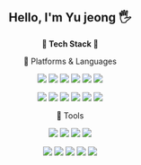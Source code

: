 <div align="center">

<h2>Hello, I'm Yu jeong 🖐️</h2>


<b>📖 Tech Stack 📖</b>

📌 Platforms & Languages

<img src="https://img.shields.io/badge/HTML-E34F26?style=flat&logo=html5&logoColor=white"/> <img src="https://img.shields.io/badge/CSS-1572B6?style=flat&logo=css3&logoColor=white"/>
<img src="https://img.shields.io/badge/javascript-F7DF1E?style=flat&logo=javascript&logoColor=white"/>
<img src="https://img.shields.io/badge/React-61DAFB?style=flat&logo=react&logoColor=white"/>
<img src="https://img.shields.io/badge/jquery-0769AD?style=flat&logo=jquery&logoColor=white"/>
<img src="https://img.shields.io/badge/java-559?style=flat&logo=java&logoColor=white"/>

<img src="https://img.shields.io/badge/Python-3776AB?style=flat&logo=python&logoColor=white"/> <img src="https://img.shields.io/badge/android-3DDC84?style=flat&logo=android&logoColor=white"/> <img src="https://img.shields.io/badge/C++-00599C?style=flat&logo=cplusplus&logoColor=white"/>
<img src="https://img.shields.io/badge/Node.js-339933?style=flat&logo=nodedotjs&logoColor=white"/>
<img src="https://img.shields.io/badge/MySQL-4479A1?style=flat&logo=mysql&logoColor=white"/>
<img src="https://img.shields.io/badge/MongoDB-47A248?style=flat&logo=mongodb&logoColor=white"/>



📌 Tools

<img src="https://img.shields.io/badge/Eclipse IDE-2C2255?style=flat&logo=eclipseide&logoColor=white"/> <img src="https://img.shields.io/badge/Visual studio-5C2D91?style=flat&logo=visualstudio&logoColor=white"/>
<img src="https://img.shields.io/badge/Visual studio Code-007ACC?style=flat&logo=visualstudiocode&logoColor=white"/>
<img src="https://img.shields.io/badge/Intellij-000000?style=flat&logo=intellijidea&logoColor=white"/>

<img src="https://img.shields.io/badge/Android studio-3DDC84?style=flat&logo=androidstudio&logoColor=white"/> <img src="https://img.shields.io/badge/Visual studio Code-007ACC?style=flat&logo=visualstudiocode&logoColor=white"/>
<img src="https://img.shields.io/badge/Tomcat-F8DC75?style=flat&logo=apachetomcat&logoColor=white"/>
<img src="https://img.shields.io/badge/Github-181717?style=flat&logo=github&logoColor=white"/>
<img src="https://img.shields.io/badge/Google Colab-F9AB00?style=flat&logo=googlecolab&logoColor=white"/>
</div>
